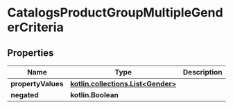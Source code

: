 
# CatalogsProductGroupMultipleGenderCriteria

## Properties
| Name | Type | Description | Notes |
| ------------ | ------------- | ------------- | ------------- |
| **propertyValues** | [**kotlin.collections.List&lt;Gender&gt;**](Gender.md) |  |  |
| **negated** | **kotlin.Boolean** |  |  [optional] |



